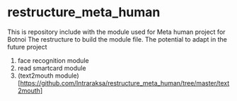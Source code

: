 # restructure_meta_human
This is repository include with the module used for Meta human project for Botnoi
The restructure to build the module file. The potential to adapt in the future project

1. face recognition module
2. read smartcard module
3. (text2mouth module)[https://github.com/Intraraksa/restructure_meta_human/tree/master/text2mouth]
